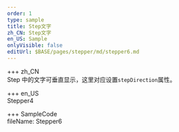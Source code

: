 ```yaml
---
order: 1
type: sample
title: Step文字
zh_CN: Step文字
en_US: Sample
onlyVisible: false
editUrl: $BASE/pages/stepper/md/stepper6.md
---
```


+++ zh_CN  
Step 中的文字可垂直显示，这里对应设置<Code>stepDirection</Code>属性。

+++ en_US  
Stepper4

+++ SampleCode  
fileName: Stepper6
